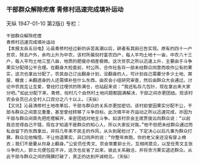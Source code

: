 ### 干部群众解除疙瘩  青修村迅速完成填补运动
天纵
1947-01-10
第2版()
专栏：

    干部群众解除疙瘩
    青修村迅速完成填补运动
    【本报太岳五日电】沁县青修村经过新的诉苦高潮以后，耕者有其田已告实现。原有的四十一户贫农，除五户外，余均上升为中农，该村所属倪村富农四户，每人平均土地十一亩，中农八十三户，每人平均土地三至八亩，地质的肥瘦亦相差极微。这次贫农之所以迅速上升，主要由于斗争果实分配得公平合理。在翻身大检查前，村公所、合作社各存一部未经群众同意而收作公有的果实，这次也拿出分配了。农民自己订出翻身计划，没翻身的人，可计划自己需要分多少土地、房屋、粮食；未翻透身的人还需填补些什么东西，由农会小组研究审查，然后由群众大会通过。讨论中农民互让互爱，曾经打过埋伏的陈满仓，也站起来说：“我还私存几包针，现在拿出来大家分吧。”如此分配下来，青修、倪村几个自然村土地问题都圆满解决，干部之间亦更团结。现该村农会会员已占全村人口百分之八十以上。（天纵）
    【又讯】沁县清修村土地改革后，干部与群众的关系亦更加密切。该村前曾因果实分配不公，干部与群众之间意见重重，甚至曾经转移了斗争目标。此次填平补齐运动之所以迅速完成，亦因为干部与群众间首先把疙瘩解开，亲密团结对地主斗争。如该村农会主席贾俊云向群众说：“以前我总觉得自己不错，现在才知道不是群众的知心人，所以大家反对我。”他不但把未经群众通过而私自留下的东西拿出，并将几年来不民主的作风，从头到尾检讨了，下定决心以后凡事为群众打算。群众见他悔悟，不让他退果实，异口同声的说：“你整年奔跑，你的老父亲还没有穿上棉衣；我们不是要从你身上翻身。”公安员任秀文、农会常委郭士元，互相闹意见，以至任秀文主张斗争的人，郭士元便包庇不许，这次也反省了出来，彼此关系融洽，并将贪污果实退还群众。从此干部与群众之间的隔膜打破了，真正的达到开诚相见。（天纵）
